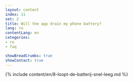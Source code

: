 ```yaml
---
layout: content
index: 11
set: 2
title: Will the app drain my phone battery?
lang: ro
contentLang: en
categories:
- ro
- faq

showBreadCrumbs: true
showContact: true
---
```

{% include content/en/8-loopt-de-batterij-snel-leeg.md %}
